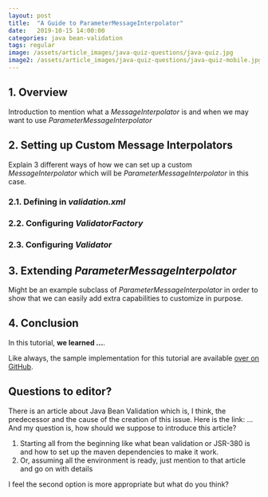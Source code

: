 ```yaml
---
layout: post
title:  "A Guide to ParameterMessageInterpolator"
date:   2019-10-15 14:00:00
categories: java bean-validation
tags: regular
image: /assets/article_images/java-quiz-questions/java-quiz.jpg
image2: /assets/article_images/java-quiz-questions/java-quiz-mobile.jpg
---
```


## 1. Overview
Introduction to mention what a *MessageInterpolator* is and when we may want to use *ParameterMessageInterpolator*

## 2. Setting up Custom Message Interpolators
Explain 3 different ways of how we can set up a custom *MessageInterpolator* which will be *ParameterMessageInterpolator* in this case.

### 2.1. Defining in *validation.xml*

### 2.2. Configuring *ValidatorFactory*

### 2.3. Configuring *Validator*

## 3. Extending *ParameterMessageInterpolator*
Might be an example subclass of *ParameterMessageInterpolator* in order to show that we can easily add extra capabilities to customize in purpose.

## 4. Conclusion
In this tutorial, **we learned ...**.

Like always, the sample implementation for this tutorial are available [over on GitHub](https://github.com).

## Questions to editor?

There is an article about Java Bean Validation which is, I think, the predecessor and the cause of the creation of this issue. Here is the link: ...
And my question is, how should we suppose to introduce this article?

1. Starting all from the beginning like what bean validation or JSR-380 is and how to set up the maven dependencies to make it work.
2. Or, assuming all the environment is ready, just mention to that article and go on with details

I feel the second option is more appropriate but what do you think?
